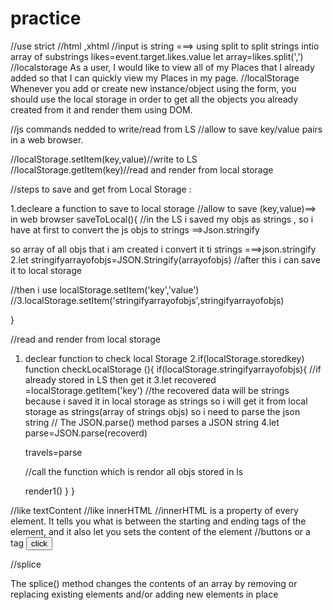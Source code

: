 # practice

//use strict
//html ,xhtml
//input is string ===> using split to split strings intio array of substrings
likes=event.target.likes.value
let array=likes.split(',')
//localstorage
As a user, I would like to view all of my Places that I already added so that I can quickly view my Places in my page.
//localStorage
Whenever you add or create new instance/object using the form,
you should use the local storage in order to get all the objects you already created from it and render them using DOM.

//js commands nedded to write/read from LS
//allow to save key/value pairs in a web browser.

//localStorage.setItem(key,value)//write to LS
//localStorage.getItem(key)//read and render from local storage

//steps to save and get from Local Storage :

1.decleare a function to save to local storage //allow to save (key,value)==> in web browser
saveToLocal(){
//in the LS i saved my objs as strings , so i have at first to convert the js objs to strings ==>Json.stringify

so array of all objs that i am created i convert it ti strings ===>json.stringify
2.let stringifyarrayofobjs=JSON.Stringify(arrayofobjs)
//after this i can save it to local storage

//then i use localStorage.setItem('key','value')
//3.localStorage.setItem('stringifyarrayofobjs',stringifyarrayofobjs)

}

//read and render from local storage

1. declear function to check local Storage
   2.if(localStorage.storedkey)
   function checkLocalStorage (){
   if(localStorage.stringifyarrayofobjs){
   //if already stored in LS then get it
   3.let recovered =localStorage.getItem('key')
   //the recovered data will be strings because i saved it in local storage as strings so i will get it from local storage as strings(array of strings objs) so i need to parse the json string
   // The JSON.parse() method parses a JSON string
   4.let parse=JSON.parse(recoverd)

   travels=parse

   //call the function which is rendor all objs stored in ls

   render1()
   }
   }

//like textContent
//like innerHTML
//innerHTML is a property of every element. It tells you what is between the starting and ending tags of the element, and it also let you sets the content of the element
//buttons or a tag
<button onclick='' type='' >click</button>
<a href=''></a>

//splice

The splice() method changes the contents of an array by removing or replacing existing elements and/or adding new elements in place
